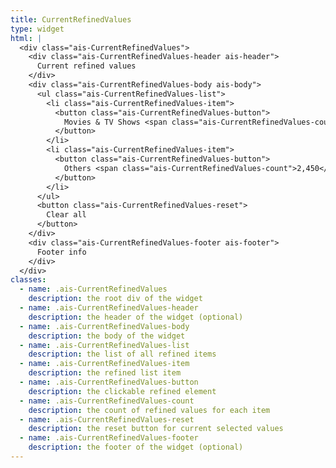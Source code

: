 ```yaml
---
title: CurrentRefinedValues
type: widget
html: |
  <div class="ais-CurrentRefinedValues">
    <div class="ais-CurrentRefinedValues-header ais-header">
      Current refined values
    </div>
    <div class="ais-CurrentRefinedValues-body ais-body">
      <ul class="ais-CurrentRefinedValues-list">
        <li class="ais-CurrentRefinedValues-item">
          <button class="ais-CurrentRefinedValues-button">
            Movies & TV Shows <span class="ais-CurrentRefinedValues-count">1,574</span>
          </button>
        </li>
        <li class="ais-CurrentRefinedValues-item">
          <button class="ais-CurrentRefinedValues-button">
            Others <span class="ais-CurrentRefinedValues-count">2,450</span>
          </button>
        </li>
      </ul>
      <button class="ais-CurrentRefinedValues-reset">
        Clear all
      </button>
    </div>
    <div class="ais-CurrentRefinedValues-footer ais-footer">
      Footer info
    </div>
  </div>
classes:
  - name: .ais-CurrentRefinedValues
    description: the root div of the widget
  - name: .ais-CurrentRefinedValues-header
    description: the header of the widget (optional)
  - name: .ais-CurrentRefinedValues-body
    description: the body of the widget
  - name: .ais-CurrentRefinedValues-list
    description: the list of all refined items
  - name: .ais-CurrentRefinedValues-item
    description: the refined list item
  - name: .ais-CurrentRefinedValues-button
    description: the clickable refined element
  - name: .ais-CurrentRefinedValues-count
    description: the count of refined values for each item
  - name: .ais-CurrentRefinedValues-reset
    description: the reset button for current selected values
  - name: .ais-CurrentRefinedValues-footer
    description: the footer of the widget (optional)
---
```

